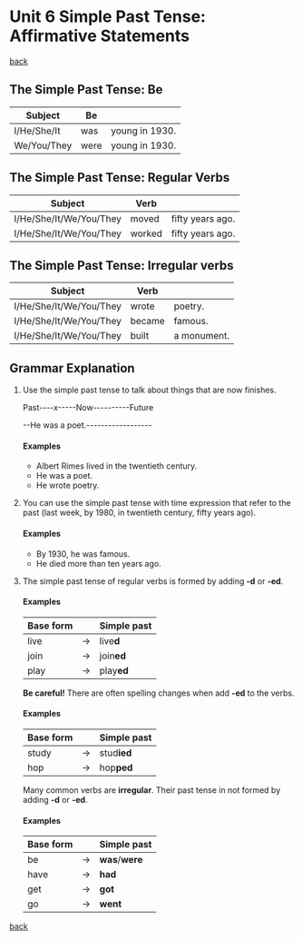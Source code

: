 # Unit 6 Simple Past Tense: Affirmative Statements

[back](../README.md)

## The Simple Past Tense: Be

| Subject     | Be   |                |
| ----------- | ---- | -------------- |
| I/He/She/It | was  | young in 1930. |
| We/You/They | were | young in 1930. |

## The Simple Past Tense: Regular Verbs

| Subject                 | Verb   |                  |
| ----------------------- | ------ | ---------------- |
| I/He/She/It/We/You/They | moved  | fifty years ago. |
| I/He/She/It/We/You/They | worked | fifty years ago. |

## The Simple Past Tense: Irregular verbs

| Subject                 | Verb   |             |
| ----------------------- | ------ | ----------- |
| I/He/She/It/We/You/They | wrote  | poetry.     |
| I/He/She/It/We/You/They | became | famous.     |
| I/He/She/It/We/You/They | built  | a monument. |

## Grammar Explanation

1. Use the simple past tense to talk about things that are now finishes.

   Past----x-----Now----------Future

   --He was a poet.------------------

   #### Examples

   - Albert Rimes lived in the twentieth century.
   - He was a poet.
   - He wrote poetry.

2. You can use the simple past tense with time expression that refer to the past (last week, by 1980, in twentieth century, fifty years ago).

   #### Examples

   - By 1930, he was famous.
   - He died more than ten years ago.

3. The simple past tense of regular verbs is formed by adding **-d** or **-ed**.

   #### Examples

   | Base form |     | Simple past |
   | --------- | --- | ----------- |
   | live      | ->  | live**d**   |
   | join      | ->  | join**ed**  |
   | play      | ->  | play**ed**  |

   **Be careful!** There are often spelling changes when add **-ed** to the verbs.

   #### Examples

   | Base form |     | Simple past |
   | --------- | --- | ----------- |
   | study     | ->  | stud**ied** |
   | hop       | ->  | hop**ped**  |

   Many common verbs are **irregular**. Their past tense in not formed by adding **-d** or **-ed**.

   #### Examples

   | Base form |     | Simple past      |
   | --------- | --- | ---------------- |
   | be        | ->  | **was**/**were** |
   | have      | ->  | **had**          |
   | get       | ->  | **got**          |
   | go        | ->  | **went**         |

[back](../README.md)
